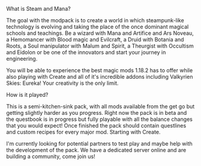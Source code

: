 What is Steam and Mana?

 

The goal with the modpack is to create a world in which steampunk-like technology is evolving and taking the place of the once dominant magical schools and teachings. Be a wizard with Mana and Artifice and Ars Noveau, a Hemomancer with Blood magic and Evilcraft, a Druid with Botania and Roots, a Soul manipulator with Malum and Spirit, a Theurgist with Occultism and Eidolon or be one of the innovators and start your journey in engineering.

 

You will be able to experience the best magic mods 1.18.2 has to offer while also playing with Create and all of it's incredible addons including Valkyrien Skies: Eureka! Your creativity is the only limit. 

 

How is it played?

 

This is a semi-kitchen-sink pack, with all mods available from the get go but getting slightly harder as you progress. Right now the pack is in beta and the questbook is in progress but fully playable with all the balance changes that you would expect! Once finished the pack should contain questlines and custom recipes for every major mod. Starting with Create. 

 

I'm currently looking for potential partners to test play and maybe help with the development of the pack. We have a dedicated server online and are building a community, come join us!
